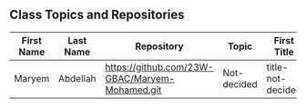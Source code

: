 ## Class Topics and Repositories


| First Name | Last Name | Repository | Topic | First Title | Target Group |
|---|---|---|---|---|---|
| Maryem | Abdellah | https://github.com/23W-GBAC/Maryem-Mohamed.git | Not-decided | title-not-decided | audience-not-decided |
